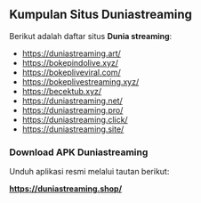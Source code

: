 <h2>Kumpulan Situs Duniastreaming</h2>

<p>Berikut adalah daftar situs <strong>Dunia streaming</strong>:</p>

<ul>
  <li><a href="https://duniastreaming.art/" target="_blank">https://duniastreaming.art/</a></li>
  <li><a href="https://bokepindolive.xyz/" target="_blank">https://bokepindolive.xyz/</a></li>
  <li><a href="https://bokepliveviral.com/" target="_blank">https://bokepliveviral.com/</a></li>
  <li><a href="https://bokeplivestreaming.xyz/" target="_blank">https://bokeplivestreaming.xyz/</a></li>
  <li><a href="https://becektub.xyz/" target="_blank">https://becektub.xyz/</a></li>
  <li><a href="https://duniastreaming.net/" target="_blank">https://duniastreaming.net/</a></li>
  <li><a href="https://duniastreaming.pro/" target="_blank">https://duniastreaming.pro/</a></li>
  <li><a href="https://duniastreaming.click/" target="_blank">https://duniastreaming.click/</a></li>
  <li><a href="https://duniastreaming.site/" target="_blank">https://duniastreaming.site/</a></li>
</ul>

<h3>Download APK Duniastreaming</h3>

<p>Unduh aplikasi resmi melalui tautan berikut:</p>
<p><a href="https://duniastreaming.shop/" target="_blank"><strong>https://duniastreaming.shop/</strong></a></p>
